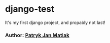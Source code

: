 # django-test
It's my first django project, and propably not last!

<h3>Author: 
<a href="https://github.com/PatrykJanMatlak">Patryk Jan Matlak </a></h3>
